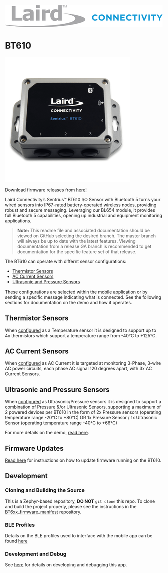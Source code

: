 [![Laird Connectivity](docs/images/LairdConnnectivityLogo_Horizontal_RGB.png)](https://www.lairdconnect.com/)
# BT610
[![BT610](docs/images/BT610_Sensor.png)](https://www.lairdconnect.com/iot-devices/iot-sensors/sentrius-bt610-io-sensor)

Download firmware releases from [here!](https://github.com/LairdCP/)

Laird Connectivity’s Sentrius™ BT610 I/O Sensor with Bluetooth 5 turns your wired sensors into IP67-rated battery-operated wireless nodes, providing robust and secure messaging.  Leveraging our BL654 module, it provides full Bluetooth 5 capabilities, opening up industrial and equipment monitoring applications.

>**Note:** This readme file and associated documentation should be viewed on GitHub selecting the desired branch. The master branch will always be up to date with the latest features. Viewing documentation from a release GA branch is recommended to get documentation for the specific feature set of that release.

The BT610 can operate with differnt sensor configurations:
* [Thermistor Sensors](#thermistor-sensors)
* [AC Current Sensors](#ac-current-sensors)
* [Ultrasonic and Pressure Sensors](#ultrasonic-and-pressure-sensors)

These configurations are selected within the mobile application or by sending a specific message indicating what is connected. See the following sections for documentation on the demo and how it operates.

## Thermistor Sensors

When [configured](docs/images/app_temp_selection.png) as a Temperature sensor it is designed to support up to 4x thermistors which support a temperature range from -40°C to +125°C.

## AC Current Sensors

When [configured](docs/images/app_ac_selection.png) as AC Current it is targeted at monitoring 3-Phase, 3-wire AC power circuits, each phase AC signal 120 degrees apart, with 3x AC Current Sensors.

## Ultrasonic and Pressure Sensors

When [configured](docs/images/app_sonic_selection.png) as Ultrasonic/Pressure sensors it is designed to support a combination of Pressure &/or Ultrasonic Sensors, supporting a maximum of 2 powered devices per BT610 in the form of 2x Pressure sensors (operating temperature range -20°C to +80°C) OR 1x Pressure Sensor / 1x Ultrasonic Sensor (operating temperature range -40°C to +66°C)

For more details on the demo, [read here](docs/readme_nbiot_lwm2m.md).

## Firmware Updates

[Read here](docs/firmware_update.md) for instructions on how to update firmware running on the BT610.

## Development

### Cloning and Building the Source

This is a Zephyr-based repository, **DO NOT** `git clone` this repo. To clone and build the project properly, please see the instructions in the [BT6xx_firmware_manifest](https://github.com/LairdCP/BT6xx_firmware_manifest) repository.

### BLE Profiles

Details on the BLE profiles used to interface with the mobile app can be found [here](docs/ble.md)

### Development and Debug

See [here](docs/development.md) for details on developing and debugging this app.
